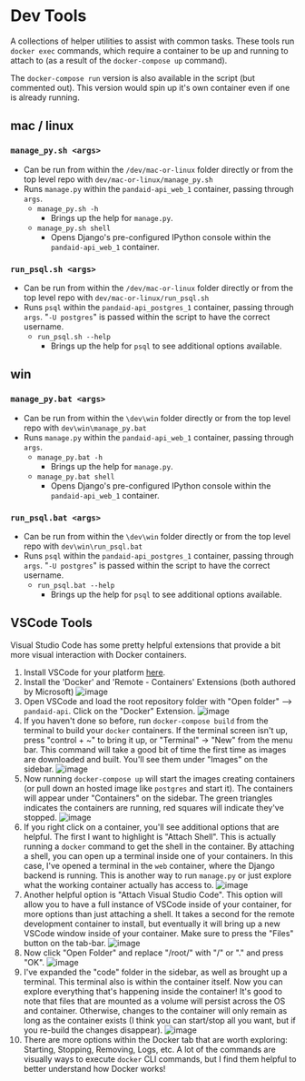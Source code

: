 # Dev Tools
A collections of helper utilities to assist with common tasks. These tools run `docker exec` commands, which require a container to be up and running to attach to (as a result of the `docker-compose up` command). 

The `docker-compose run` version is also available in the script (but commented out). This version would spin up it's own container even if one is already running.

## mac / linux
### `manage_py.sh <args>`
* Can be run from within the `/dev/mac-or-linux` folder directly or from the top level repo with `dev/mac-or-linux/manage_py.sh`
* Runs `manage.py` within the `pandaid-api_web_1` container, passing through `args`. 
    * `manage_py.sh -h`
        * Brings up the help for `manage.py`.
    * `manage_py.sh shell`
        * Opens Django's pre-configured IPython console within the `pandaid-api_web_1` container. 

### `run_psql.sh <args>`
* Can be run from within the `/dev/mac-or-linux` folder directly or from the top level repo with `dev/mac-or-linux/run_psql.sh`
* Runs `psql` within the `pandaid-api_postgres_1` container, passing through `args`. "`-U postgres`" is passed within the script to have the correct username.
    * `run_psql.sh --help`
        * Brings up the help for `psql` to see additional options available.

## win
### `manage_py.bat <args>`
* Can be run from within the `\dev\win` folder directly or from the top level repo with `dev\win\manage_py.bat`
* Runs `manage.py` within the `pandaid-api_web_1` container, passing through `args`. 
    * `manage_py.bat -h`
        * Brings up the help for `manage.py`.
    * `manage_py.bat shell`
        * Opens Django's pre-configured IPython console within the `pandaid-api_web_1` container. 

### `run_psql.bat <args>`
* Can be run from within the `\dev\win` folder directly or from the top level repo with `dev\win\run_psql.bat`
* Runs `psql` within the `pandaid-api_postgres_1` container, passing through `args`. "`-U postgres`" is passed within the script to have the correct username.
    * `run_psql.bat --help`
        * Brings up the help for `psql` to see additional options available.

## VSCode Tools
Visual Studio Code has some pretty helpful extensions that provide a bit more visual interaction with Docker containers. 
1. Install VSCode for your platform [here](https://code.visualstudio.com/download).
2. Install the 'Docker' and 'Remote - Containers' Extensions (both authored by Microsoft)
![image](imgs/Extensions.png)
3. Open VSCode and load the root repository folder with "Open folder" --> `pandaid-api`. Click on the "Docker" Extension.
![image](./imgs/RootFolder.png)
4. If you haven't done so before, run `docker-compose build` from the terminal to build your `docker` containers. If the terminal screen isn't up, press "control + ~" to bring it up, or "Terminal" -> "New" from the menu bar. This command will take a good bit of time the first time as images are downloaded and built. You'll see them under "Images" on the sidebar.
![image](imgs/postBuild.png)
5. Now running `docker-compose up` will start the images creating containers (or pull down an hosted image like `postgres` and start it). The containers will appear under "Containers" on the sidebar. The green triangles indicates the containers are running, red squares will indicate they've stopped.
![image](imgs/runningContainers.png)
6. If you right click on a container, you'll see additional options that are helpful. The first I want to highlight is "Attach Shell". This is actually running a `docker` command to get the shell in the container. By attaching a shell, you can open up a terminal inside one of your containers. In this case, I've opened a terminal in the `web` container, where the Django backend is running. This is another way to run `manage.py` or just explore what the working container actually has access to.
![image](imgs/attachShell.png)
7. Another helpful option is "Attach Visual Studio Code". This option will allow you to have a full instance of VSCode inside of your container, for more options than just attaching a shell. It takes a second for the remote development container to install, but eventually it will bring up a new VSCode window inside of your container. Make sure to press the "Files" button on the tab-bar. 
![image](imgs/attachVSCode.png)
8. Now click "Open Folder" and replace "/root/" with "/" or "." and press "OK".
![image](imgs/selectFolder.png)
9. I've expanded the "code" folder in the sidebar, as well as brought up a terminal. This terminal also is within the container itself. Now you can explore everything that's happening inside the container! It's good to note that files that are mounted as a volume will persist across the OS and container. Otherwise, changes to the container will only remain as long as the container exists (I think you can start/stop all you want, but if you re-build the changes disappear).
![image](./imgs/codeInContainer.png)
10. There are more options within the Docker tab that are worth exploring: Starting, Stopping, Removing, Logs, etc. A lot of the commands are visually ways to execute `docker` CLI commands, but I find them helpful to better understand how Docker works!
